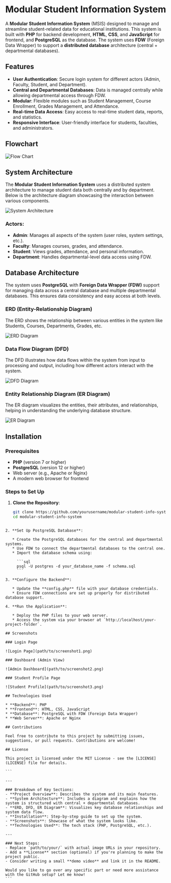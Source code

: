 # Modular Student Information System

A **Modular Student Information System** (MSIS) designed to manage and streamline student-related data for educational institutions. This system is built with **PHP** for backend development, **HTML**, **CSS**, and **JavaScript** for frontend, and **PostgreSQL** as the database. The system uses **FDW** (Foreign Data Wrapper) to support a **distributed database** architecture (central + departmental databases).

## Features

- **User Authentication**: Secure login system for different actors (Admin, Faculty, Student, and Department).
- **Central and Departmental Databases**: Data is managed centrally while allowing departmental access through FDW.
- **Modular**: Flexible modules such as Student Management, Course Enrollment, Grades Management, and Attendance.
- **Real-time Data Access**: Easy access to real-time student data, reports, and statistics.
- **Responsive Interface**: User-friendly interface for students, faculties, and administrators.

## Flowchart
![Flow Chart](diagram/Flowchart)

## System Architecture

The **Modular Student Information System** uses a distributed system architecture to manage student data both centrally and by department. Below is the architecture diagram showcasing the interaction between various components.

![System Architecture](diagram/system_architecture.png)

### Actors:
- **Admin**: Manages all aspects of the system (user roles, system settings, etc.).
- **Faculty**: Manages courses, grades, and attendance.
- **Student**: Views grades, attendance, and personal information.
- **Department**: Handles departmental-level data access using FDW.

## Database Architecture

The system uses **PostgreSQL** with **Foreign Data Wrapper (FDW)** support for managing data across a central database and multiple departmental databases. This ensures data consistency and easy access at both levels.

### ERD (Entity-Relationship Diagram)

The ERD shows the relationship between various entities in the system like Students, Courses, Departments, Grades, etc.

![ERD Diagram](path/to/your/ERD.png)

### Data Flow Diagram (DFD)

The DFD illustrates how data flows within the system from input to processing and output, including how different actors interact with the system.

![DFD Diagram](diagram/data_flow_diagram.png)

### Entity Relationship Diagram (ER Diagram)

The ER diagram visualizes the entities, their attributes, and relationships, helping in understanding the underlying database structure.

![ER Diagram](diagram/er_diagram.png)

## Installation

### Prerequisites

- **PHP** (version 7 or higher)
- **PostgreSQL** (version 12 or higher)
- Web server (e.g., Apache or Nginx)
- A modern web browser for frontend

### Steps to Set Up

1. **Clone the Repository**:
   ```bash
   git clone https://github.com/yourusername/modular-student-info-system.git
   cd modular-student-info-system
````

2. **Set Up PostgreSQL Database**:

   * Create the PostgreSQL databases for the central and departmental systems.
   * Use FDW to connect the departmental databases to the central one.
   * Import the database schema using:

     ```sql
     psql -U postgres -d your_database_name -f schema.sql
     ```

3. **Configure the Backend**:

   * Update the **config.php** file with your database credentials.
   * Ensure FDW connections are set up properly for distributed database support.

4. **Run the Application**:

   * Deploy the PHP files to your web server.
   * Access the system via your browser at `http://localhost/your-project-folder`.

## Screenshots

### Login Page

![Login Page](path/to/screenshot1.png)

### Dashboard (Admin View)

![Admin Dashboard](path/to/screenshot2.png)

### Student Profile Page

![Student Profile](path/to/screenshot3.png)

## Technologies Used

* **Backend**: PHP
* **Frontend**: HTML, CSS, JavaScript
* **Database**: PostgreSQL with FDW (Foreign Data Wrapper)
* **Web Server**: Apache or Nginx

## Contributions

Feel free to contribute to this project by submitting issues, suggestions, or pull requests. Contributions are welcome!

## License

This project is licensed under the MIT License - see the [LICENSE](LICENSE) file for details.

```

---

### Breakdown of Key Sections:
- **Project Overview**: Describes the system and its main features.
- **System Architecture**: Includes a diagram and explains how the system is structured with central + departmental databases.
- **ERD, DFD, ER Diagram**: Visualizes key database relationships and system data flow.
- **Installation**: Step-by-step guide to set up the system.
- **Screenshots**: Showcase of what the system looks like.
- **Technologies Used**: The tech stack (PHP, PostgreSQL, etc.).

---

### Next Steps:
- Replace `path/to/your/` with actual image URLs in your repository.
- Add a **License** section (optional) if you're planning to make the project public.
- Consider writing a small **demo video** and link it in the README.

Would you like to go over any specific part or need more assistance with the GitHub setup? Let me know!
```
